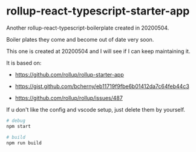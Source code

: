 # rollup-react-typescript-starter-app
Another rollup-react-typescript-boilerplate created in 20200504.

Boiler plates they come and become out of date very soon.

This one is created at 20200504 and I will see if I can keep maintaining it.

It is based on:

- https://github.com/rollup/rollup-starter-app

- https://gist.github.com/bcherny/eb11719f9fbe6b01412da7c64feb44c3

- https://github.com/rollup/rollup/issues/487

If u don't like the config and vscode setup, just delete them by yourself.

```bash
# debug
npm start

# build
npm run build
```
